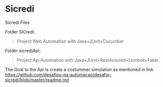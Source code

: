# Sicredi
Sicredi Files

Folder SiCredi:
> Project Web Automation with Java+JUnit+Cucumber

Folder sicrediApi:
> Project Api Automation with Java+JUnit+RestAssured+Lombok+Faker

The Goal to the Api is create a costummer simulation 
as mentioned in link  https://github.com/desafios-qa-automacao/desafio-sicredi/blob/master/readme.md
